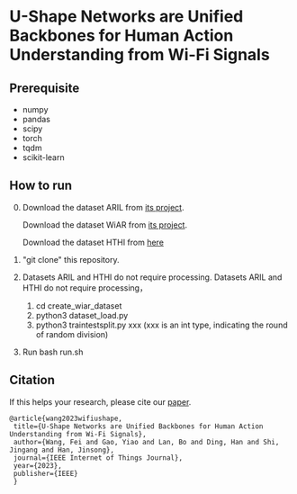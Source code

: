 # U-Shape Networks are Unified Backbones for Human Action Understanding from Wi-Fi Signals

## Prerequisite
* numpy
* pandas
* scipy
* torch
* tqdm
* scikit-learn

## How to run
0. Download the dataset ARIL from [its project](https://github.com/geekfeiw/apl).
   
   Download the dataset WiAR from [its project](https://github.com/ermongroup/Wifi_Activity_Recognition).
   
   Download the dataset HTHI from [here](https://drive.google.com/file/d/1R79ciMFIr_6GgwnJeP3EzJokiWu80hun/view?usp=sharing)
2. "git clone" this repository.
   
3. Datasets ARIL and HTHI do not require processing. Datasets ARIL and HTHI do not require processing，
   1. cd create_wiar_dataset
   2. python3 dataset_load.py
   3. python3 traintestsplit.py xxx  (xxx is an int type, indicating the round of random division)
      
4. Run bash run.sh


## Citation
If this helps your research, please cite our [paper](https://ieeexplore.ieee.org/document/10286020).

    @article{wang2023wifiushape,
     title={U-Shape Networks are Unified Backbones for Human Action Understanding from Wi-Fi Signals},
     author={Wang, Fei and Gao, Yiao and Lan, Bo and Ding, Han and Shi, Jingang and Han, Jinsong},
     journal={IEEE Internet of Things Journal},
     year={2023},
     publisher={IEEE}
     }
   
